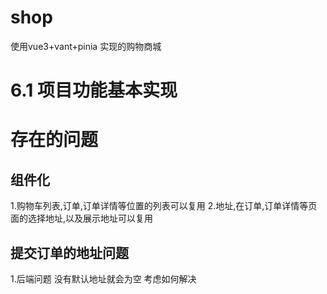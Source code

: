 # shop
使用vue3+vant+pinia 实现的购物商城
# 6.1 项目功能基本实现 
# 存在的问题 
## 组件化  
1.购物车列表,订单,订单详情等位置的列表可以复用
2.地址,在订单,订单详情等页面的选择地址,以及展示地址可以复用
## 提交订单的地址问题 
1.后端问题 没有默认地址就会为空  考虑如何解决


